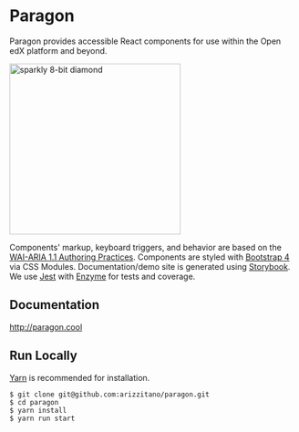 # Paragon

Paragon provides accessible React components for use within the Open edX platform and beyond.

<img src="http://i.imgur.com/uxTl3L3.gif" width="300" alt="sparkly 8-bit diamond" />

Components' markup, keyboard triggers, and behavior are based on the [WAI-ARIA 1.1 Authoring Practices](https://www.w3.org/TR/wai-aria-practices-1.1/). Components are styled with [Bootstrap 4](https://v4-alpha.getbootstrap.com/) via CSS Modules. Documentation/demo site is generated using [Storybook](https://github.com/storybooks/storybook). We use [Jest](https://facebook.github.io/jest/) with [Enzyme](https://github.com/airbnb/enzyme) for tests and coverage.

## Documentation

http://paragon.cool

## Run Locally

[Yarn](https://yarnpkg.com) is recommended for installation.

```
$ git clone git@github.com:arizzitano/paragon.git
$ cd paragon
$ yarn install
$ yarn run start
```
